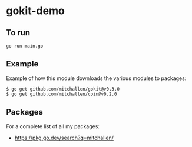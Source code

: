 # gokit-demo

## To run

```
go run main.go
```

## Example

Example of how this module downloads the various modules to packages:

```
$ go get github.com/mitchallen/gokit@v0.3.0
$ go get github.com/mitchallen/coin@v0.2.0
```

## Packages

For a complete list of all my packages:

* https://pkg.go.dev/search?q=mitchallen/